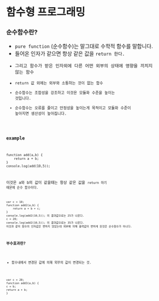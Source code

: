 # 함수형 프로그래밍

### 순수함수란?
- <code>pure function</code> (순수함수)는 말그대로 수학적 함수를 말합니다.
- 들어온 인자가 같으면 항상 같은 값을 <code>return</cdoe> 한다.
- 그리고 함수가 받은 인자외에 다른 어떤 외부의 상태에 영향을 끼치지 않는 함수
- <code>return</cdoe> 값 외에는 외부와 소통하는 것이 없는 함수
- 순수함수는 조합성을 강조하고 이것은 모듈화 수준을 높이는 것입니다.
- 순수함수는 오류를 줄이고 안정성을 높이는게 목적이고 모듈화 수준이 높아지면 생산성이 높아집니다.

### example
```
function add(a,b) {
    return a + b;
}
console.log(add(10,5));
```
이것은 a와 b의 값이 같을때는 항상 같은 값을 <code>return</cdoe> 하기 때문에 순수 함수이다.

```
var c = 10;
function add2(a,b) {
    return a + b + c;
}
console.log(add2(10,5)); 의 결과값으로는 25가 나온다.
c = 20;
console.log(add2(10,5)); 의 결과값으로는 35가 나온다.
이것과 같이 함수의 인자값은 변하지 않았는데 외부에 의해 출력값이 변하게 된것은 순수함수가 아니다.
```

### 부수효과란?
- 함수내에서 변경된 값에 의해 외부의 값이 변경되는 것.

```
var c = 20;
function add3(a,b) {
c = b;
return a + b;
}
```
